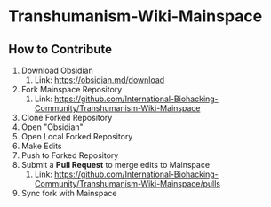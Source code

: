 # Transhumanism-Wiki-Mainspace

## How to Contribute
1. Download Obsidian
	1. Link: https://obsidian.md/download
2. Fork Mainspace Repository
	1. Link: https://github.com/International-Biohacking-Community/Transhumanism-Wiki-Mainspace
3. Clone Forked Repository
4. Open "Obsidian"
5. Open Local Forked Repository
6. Make Edits
7. Push to Forked Repository
8. Submit a **Pull Request** to merge edits to Mainspace
	1. Link: https://github.com/International-Biohacking-Community/Transhumanism-Wiki-Mainspace/pulls
9. Sync fork with Mainspace